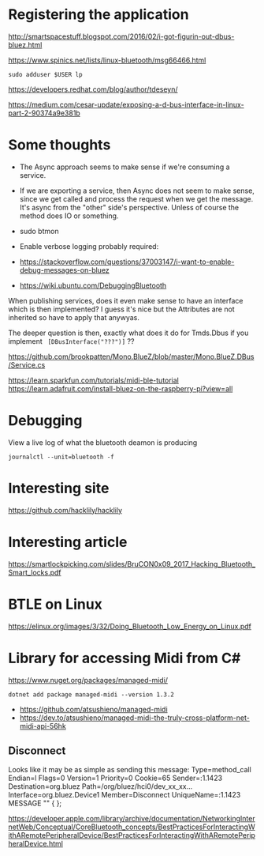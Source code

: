 
# Registering the application
http://smartspacestuff.blogspot.com/2016/02/i-got-figurin-out-dbus-bluez.html

https://www.spinics.net/lists/linux-bluetooth/msg66466.html

```
sudo adduser $USER lp
```

https://developers.redhat.com/blog/author/tdeseyn/

https://medium.com/cesar-update/exposing-a-d-bus-interface-in-linux-part-2-90374a9e381b

# Some thoughts

* The Async approach seems to make sense if we're consuming a service.
* If we are exporting a service, then Async does not seem to make sense, since we get called and process the request when we get the message. It's async from the "other" side's perspective. Unless of course the method does IO or something.

 * sudo btmon
 * Enable verbose logging probably required:
 * https://stackoverflow.com/questions/37003147/i-want-to-enable-debug-messages-on-bluez
 * https://wiki.ubuntu.com/DebuggingBluetooth

When publishing services, does it even make sense to have an interface which is then implemented? I guess it's nice but the Attributes are not inherited so have to apply that anywyas.

The deeper question is then, exactly what does it do for Tmds.Dbus if you implement 
` [DBusInterface("???")]` ??

https://github.com/brookpatten/Mono.BlueZ/blob/master/Mono.BlueZ.DBus/Service.cs

https://learn.sparkfun.com/tutorials/midi-ble-tutorial
https://learn.adafruit.com/install-bluez-on-the-raspberry-pi?view=all

# Debugging
View a live log of what the bluetooth deamon is producing
```
journalctl --unit=bluetooth -f
```

# Interesting site
https://github.com/hacklily/hacklily

# Interesting article

https://smartlockpicking.com/slides/BruCON0x09_2017_Hacking_Bluetooth_Smart_locks.pdf

# BTLE on Linux
https://elinux.org/images/3/32/Doing_Bluetooth_Low_Energy_on_Linux.pdf

# Library for accessing Midi from C#
https://www.nuget.org/packages/managed-midi/

```
dotnet add package managed-midi --version 1.3.2
```

* https://github.com/atsushieno/managed-midi
* https://dev.to/atsushieno/managed-midi-the-truly-cross-platform-net-midi-api-56hk

## Disconnect

Looks like it may be as simple as sending this message:
Type=method_call  Endian=l  Flags=0  Version=1  Priority=0 Cookie=65
  Sender=:1.1423  Destination=org.bluez  Path=/org/bluez/hci0/dev_xx_xx... Interface=org.bluez.Device1  Member=Disconnect
  UniqueName=:1.1423
  MESSAGE "" {
  };

https://developer.apple.com/library/archive/documentation/NetworkingInternetWeb/Conceptual/CoreBluetooth_concepts/BestPracticesForInteractingWithARemotePeripheralDevice/BestPracticesForInteractingWithARemotePeripheralDevice.html
